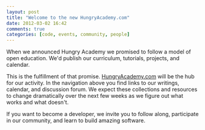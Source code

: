 ```yaml
---
layout: post
title: "Welcome to the new HungryAcademy.com"
date: 2012-03-02 16:42
comments: true
categories: [code, events, community, people]
---
```

When we announced Hungry Academy we promised to follow a model of open
education. We'd publish our curriculum, tutorials, projects, and
calendar.

This is the fulfillment of that promise. [HungryAcademy.com](http://hungryacademy.com) will be the
hub for our activity. In the navigation above you find links to our
writings, calendar, and discussion forum. We expect these collections
and resources to change dramatically over the next few weeks as we
figure out what works and what doesn't.

If you want to become a developer, we invite you to follow along,
participate in our community, and learn to build amazing software.